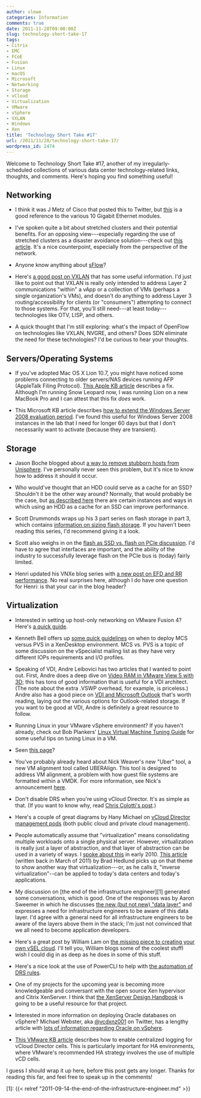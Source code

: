 ```yaml
---
author: slowe
categories: Information
comments: true
date: 2011-11-28T09:00:00Z
slug: technology-short-take-17
tags:
- Citrix
- EMC
- FCoE
- Fusion
- Linux
- macOS
- Microsoft
- Networking
- Storage
- vCloud
- Virtualization
- VMware
- vSphere
- VXLAN
- Windows
- Xen
title: 'Technology Short Take #17'
url: /2011/11/28/technology-short-take-17/
wordpress_id: 2474
---
```


Welcome to Technology Short Take #17, another of my irregularly-scheduled collections of various data center technology-related links, thoughts, and comments. Here's hoping you find something useful!

## Networking

* I think it was J Metz of Cisco that posted this to Twitter, but [this](http://www.networkworld.com/community/blog/confused-10gbe-optics-modules) is a good reference to the various 10 Gigabit Ethernet modules.

* I've spoken quite a bit about stretched clusters and their potential benefits. For an opposing view---especially regarding the use of stretched clusters as a disaster avoidance solution---check out [this article](http://blog.ioshints.info/2011/09/long-distance-vmotion-for-disaster.html). It's a nice counterpoint, especially from the perspective of the network.

* Anyone know anything about [sFlow](http://blog.sflow.com/)?

* Here's [a good post on VXLAN](http://www.borgcube.com/blogs/2011/11/vxlan-primer-part-1/) that has some useful information. I'd just like to point out that VXLAN is really only intended to address Layer 2 communications "within" a vApp or a collection of VMs (perhaps a single organization's VMs), and doesn't do anything to address Layer 3 routing/accessibility for clients (or "consumers") attempting to connect to those systems. For that, you'll still need---at least today---technologies like OTV, LISP, and others.

* A quick thought that I'm still exploring: what's the impact of OpenFlow on technologies like VXLAN, NVGRE, and others? Does SDN eliminate the need for these technologies? I'd be curious to hear your thoughts.

## Servers/Operating Systems

* If you've adopted Mac OS X Lion 10.7, you might have noticed some problems connecting to older servers/NAS devices running AFP (AppleTalk Filing Protocol). [This Apple KB article](http://support.apple.com/kb/HT4700) describes a fix. Although I'm running Snow Leopard now, I was running Lion on a new MacBook Pro and I can attest that this fix _does_ work.

* This Microsoft KB article describes [how to extend the Windows Server 2008 evaluation period](http://support.microsoft.com/kb/948472). I've found this useful for Windows Server 2008 instances in the lab that I need for longer 60 days but that I don't necessarily want to activate (because they are transient).

## Storage

* Jason Boche blogged about [a way to remove stubborn hosts from Unisphere](http://www.boche.net/blog/index.php/2011/11/14/unable-to-remove-stubborn-hosts-from-unisphere-and-the-solution/). I've personally never seen this problem, but it's nice to know how to address it should it occur.

* Who would've thought that an HDD could serve as a cache for an SSD? Shouldn't it be the other way around? Normally, that would probably be the case, but [as described here](http://thessdguy.com/an-hdd-cache-for-an-ssd/) there are certain instances and ways in which using an HDD as a cache for an SSD can improve performance.

* Scott Drummonds wraps up his 3 part series on flash storage in part 3, which contains [information on sizing flash storage](http://vpivot.com/2011/11/17/the-flash-storage-revolution-part-iii/). If you haven't been reading this series, I'd recommend giving it a look.

* Scott also weighs in on the [flash as SSD vs. flash on PCIe discussion](http://vpivot.com/2011/11/22/flash-or-ssd-or-why-interfaces-matter/). I'd have to agree that interfaces are important, and the ability of the industry to successfully leverage flash on the PCIe bus is (today) fairly limited.

* Henri updated his VNXe blog series with [a new post on EFD and RR performance](http://henriwithani.wordpress.com/2011/11/21/vnxe-3300-performance-follow-up/). No real surprises here, although I do have one question for Henri: is that your car in the blog header?

## Virtualization

* Interested in setting up host-only networking on VMware Fusion 4? Here's [a quick guide](http://mergy.org/2011/09/host-only-networking-setup-with-vmware-fusion-4/).

* Kenneth Bell offers up [some quick guidelines](http://blogs.citrix.com/2011/02/17/mcs-or-pvs-what-should-i-be-using/) on when to deploy MCS versus PVS in a XenDesktop environment. MCS vs. PVS is a topic of some discussion on the vSpecialist mailing list as they have very different IOPs requirements and I/O profiles.

* Speaking of VDI, Andre Leibovici has two articles that I wanted to point out. First, Andre does a deep dive on [Video RAM in VMware View 5 with 3D](http://myvirtualcloud.net/?p=2238); this has tons of good information that is useful for a VDI architect. (The note about the extra .VSWP overhead, for example, is priceless.) Andre also has a good piece on [VDI and Microsoft Outlook](http://myvirtualcloud.net/?p=1664) that's worth reading, laying out the various options for Outlook-related storage. If you want to be good at VDI, Andre is definitely a great resource to follow.

* Running Linux in your VMware vSphere environment? If you haven't already, check out Bob Plankers' [Linux Virtual Machine Tuning Guide](http://lonesysadmin.net/linux-virtual-machine-tuning-guide/) for some useful tips on tuning Linux in a VM.

* Seen [this page](http://kb.vmware.com/selfservice/google/searchpage.jsp)?

* You've probably already heard about Nick Weaver's new "Uber" tool, a new VM alignment tool called UBERAlign. This tool is designed to address VM alignment, a problem with how guest file systems are formatted within a VMDK. For more information, see Nick's announcement [here](http://nickapedia.com/2011/11/03/straighten-up-with-a-new-uber-tool-presenting-uberalign/).

* Don't disable DRS when you're using vCloud Director. It's as simple as that. (If you want to know why, read [Chris Colotti's post](http://www.chriscolotti.us/vmware/vcloud/gotcha-disabling-vmware-drs-with-vcloud-director/).)

* Here's a couple of great diagrams by Hany Michael on [vCloud Director management pods](http://www.hypervizor.com/2011/11/double-diagram-vcloud-director-management-pod-in-the-public-private-clouds/) (both public cloud and private cloud management).

* People automatically assume that "virtualization" means consolidating multiple workloads onto a single physical server. However, virtualization is really just a layer of abstraction, and that layer of abstraction can be used in a variety of ways. I [spoke about this](http://www.slideshare.net/lowescott/201004egroupkeynote) in early 2010. [This article](http://bradhedlund.com/2011/03/16/inverse-virtualization-for-internet-scale-applications/) (written back in March of 2011) by Brad Hedlund picks up on that theme to show another way that virtualization---or, as he calls it, "inverse virtualization"--can be applied to today's data centers and today's applications.

* My discussion on [the end of the infrastructure engineer][1] generated some conversations, which is good. One of the responses was by Aaron Sweemer in which he discusses [the new (but not new) "data layer"](http://www.virtualinsanity.com/index.php/2011/10/11/the-layer-between-the-layers/) and expresses a need for infrastructure engineers to be aware of this data layer. I'd agree with a general need for all infrastructure engineers to be aware of the layers above them in the stack; I'm just not convinced that we all need to become application developers.

* Here's a great post by William Lam on [the missing piece to creating your own vSEL cloud](http://www.virtuallyghetto.com/2011/10/missing-piece-in-creating-your-own.html). I'll tell you, William blogs some of the coolest stuffI wish I could dig in as deep as he does in some of this stuff.

* Here's a nice look at the use of PowerCLI to help with [the automation of DRS rules](http://www.van-lieshout.com/2011/06/drs-rules/).

* One of my projects for the upcoming year is becoming more knowledgeable and conversant with the open source Xen hypervisor and Citrix XenServer. I think that [the XenServer Design Handbook](https://community.citrix.com/kits/#/kit/3125008) is going to be a useful resource for that project.

* Interested in more information on deploying Oracle databases on vSphere? Michael Webster, aka [@vcdxnz001](http://twitter.com/vcdxnz001) on Twitter, has a lengthy article with [lots of information regarding Oracle on vSphere](http://longwhiteclouds.com/2011/11/22/deploying-enterprise-oracle-databases-on-vsphere/).

* [This VMware KB article](http://kb.vmware.com/kb/2004519) describes how to enable centralized logging for vCloud Director cells. This is particularly important for HA environments, where VMware's recommended HA strategy involves the use of multiple vCD cells.

I guess I should wrap it up here, before this post gets any longer. Thanks for reading this far, and feel free to speak up in the comments!

[1]: {{< relref "2011-09-14-the-end-of-the-infrastructure-engineer.md" >}}
